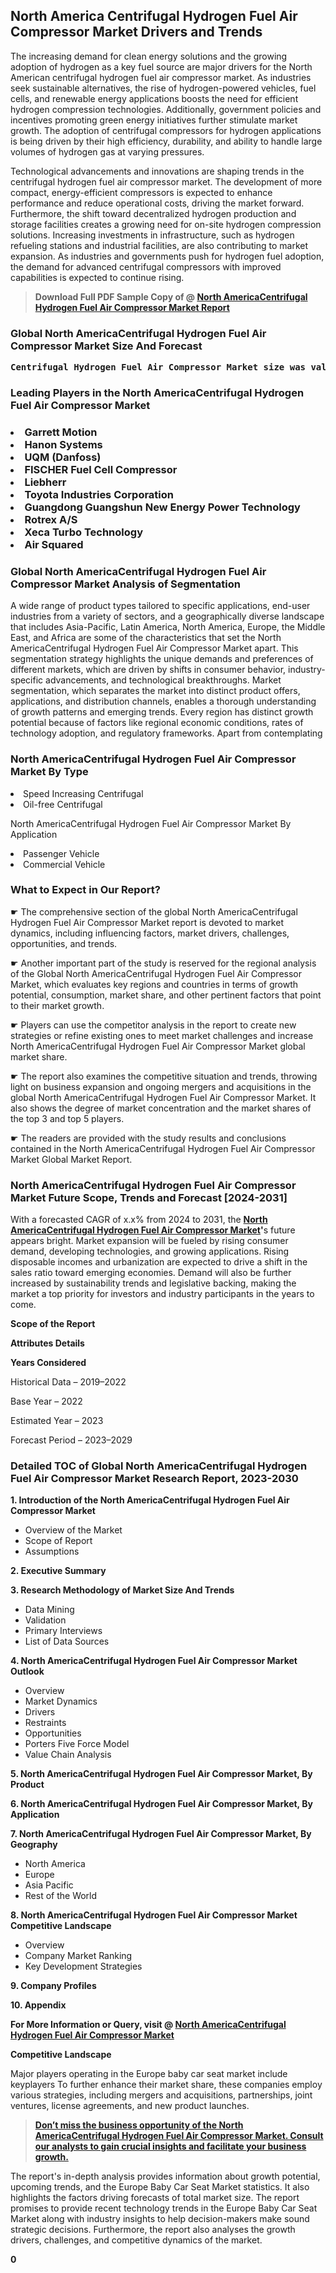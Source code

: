 <p><h2>North America Centrifugal Hydrogen Fuel Air Compressor Market Drivers and Trends</h2><p>The increasing demand for clean energy solutions and the growing adoption of hydrogen as a key fuel source are major drivers for the North American centrifugal hydrogen fuel air compressor market. As industries seek sustainable alternatives, the rise of hydrogen-powered vehicles, fuel cells, and renewable energy applications boosts the need for efficient hydrogen compression technologies. Additionally, government policies and incentives promoting green energy initiatives further stimulate market growth. The adoption of centrifugal compressors for hydrogen applications is being driven by their high efficiency, durability, and ability to handle large volumes of hydrogen gas at varying pressures.</p><p>Technological advancements and innovations are shaping trends in the centrifugal hydrogen fuel air compressor market. The development of more compact, energy-efficient compressors is expected to enhance performance and reduce operational costs, driving the market forward. Furthermore, the shift toward decentralized hydrogen production and storage facilities creates a growing need for on-site hydrogen compression solutions. Increasing investments in infrastructure, such as hydrogen refueling stations and industrial facilities, are also contributing to market expansion. As industries and governments push for hydrogen fuel adoption, the demand for advanced centrifugal compressors with improved capabilities is expected to continue rising.</p></p><blockquote id="" class=""><strong>Download Full PDF Sample Copy of @&nbsp;<a href="https://www.verifiedmarketreports.com/download-sample/?rid=735202&utm_source=GitHub-Jan&utm_medium=251" target="_blank">North AmericaCentrifugal Hydrogen Fuel Air Compressor Market Report</a>&nbsp;&nbsp;</strong></blockquote><h3 id="" class=""><strong>Global&nbsp;North AmericaCentrifugal Hydrogen Fuel Air Compressor Market Size And Forecast</strong></h3><pre class="reader-text-block__code-block"><strong>Centrifugal Hydrogen Fuel Air Compressor Market size was valued at USD 1.5 Billion in 2022 and is projected to reach USD 5.2 Billion by 2030, growing at a CAGR of 17.3% from 2024 to 2030.</strong></pre><h3 id="" class="">Leading Players in the&nbsp;North AmericaCentrifugal Hydrogen Fuel Air Compressor Market</h3><h3 class=""></Li><Li>Garrett Motion</Li><Li> Hanon Systems</Li><Li> UQM (Danfoss)</Li><Li> FISCHER Fuel Cell Compressor</Li><Li> Liebherr</Li><Li> Toyota Industries Corporation</Li><Li> Guangdong Guangshun New Energy Power Technology</Li><Li> Rotrex A/S</Li><Li> Xeca Turbo Technology</Li><Li> Air Squared</h3><h3 id="" class="">Global&nbsp;North AmericaCentrifugal Hydrogen Fuel Air Compressor Market Analysis of Segmentation</h3><p id="" class="">A wide range of product types tailored to specific applications, end-user industries from a variety of sectors, and a geographically diverse landscape that includes Asia-Pacific, Latin America, North America, Europe, the Middle East, and Africa are some of the characteristics that set the North AmericaCentrifugal Hydrogen Fuel Air Compressor Market apart. This segmentation strategy highlights the unique demands and preferences of different markets, which are driven by shifts in consumer behavior, industry-specific advancements, and technological breakthroughs. Market segmentation, which separates the market into distinct product offers, applications, and distribution channels, enables a thorough understanding of growth patterns and emerging trends. Every region has distinct growth potential because of factors like regional economic conditions, rates of technology adoption, and regulatory frameworks. Apart from contemplating</p><h3 id="" class="">North AmericaCentrifugal Hydrogen Fuel Air Compressor Market&nbsp;By Type</h3><p></Li><Li>Speed Increasing Centrifugal</Li><Li> Oil-free Centrifugal</p><div class="" data-test-id=""><p>North AmericaCentrifugal Hydrogen Fuel Air Compressor Market&nbsp;By Application</p></div><p class=""></Li><Li>Passenger Vehicle</Li><Li> Commercial Vehicle</p><div class="" data-test-id=""><h3><span class="">What to Expect in Our Report?</span></h3></div><div class="" data-test-id=""><p><span class="">☛ The comprehensive section of the global North AmericaCentrifugal Hydrogen Fuel Air Compressor Market report is devoted to market dynamics, including influencing factors, market drivers, challenges, opportunities, and trends.</span></p></div><div class="" data-test-id=""><p><span class="">☛ Another important part of the study is reserved for the regional analysis of the Global North AmericaCentrifugal Hydrogen Fuel Air Compressor Market, which evaluates key regions and countries in terms of growth potential, consumption, market share, and other pertinent factors that point to their market growth.</span></p></div><div class="" data-test-id=""><p><span class="">☛ Players can use the competitor analysis in the report to create new strategies or refine existing ones to meet market challenges and increase North AmericaCentrifugal Hydrogen Fuel Air Compressor Market global market share.</span></p></div><div class="" data-test-id=""><p><span class="">☛ The report also examines the competitive situation and trends, throwing light on business expansion and ongoing mergers and acquisitions in the global North AmericaCentrifugal Hydrogen Fuel Air Compressor Market. It also shows the degree of market concentration and the market shares of the top 3 and top 5 players.</span></p></div><div class="" data-test-id=""><p><span class="">☛ The readers are provided with the study results and conclusions contained in the North AmericaCentrifugal Hydrogen Fuel Air Compressor Market Global Market Report.</span></p></div><div class="" data-test-id=""><h3><span class="">North AmericaCentrifugal Hydrogen Fuel Air Compressor Market Future Scope, Trends and Forecast [2024-2031]</span></h3></div><div class="" data-test-id=""><p><span class="">With a forecasted CAGR of x.x% from 2024 to 2031, the <strong><a href="https://www.verifiedmarketreports.com/download-sample/?rid=735202&utm_source=GitHub-Jan&utm_medium=251" target="_blank">North AmericaCentrifugal Hydrogen Fuel Air Compressor Market</a>'</strong>s future appears bright. Market expansion will be fueled by rising consumer demand, developing technologies, and growing applications. Rising disposable incomes and urbanization are expected to drive a shift in the sales ratio toward emerging economies. Demand will also be further increased by sustainability trends and legislative backing, making the market a top priority for investors and industry participants in the years to come.</span></p><p id="ember66" class="ember-view reader-text-block__paragraph"><strong>Scope of the Report</strong></p><p id="ember67" class="ember-view reader-text-block__paragraph"><strong>Attributes Details</strong></p><p id="ember68" class="ember-view reader-text-block__paragraph"><strong>Years Considered</strong></p><p id="ember69" class="ember-view reader-text-block__paragraph">Historical Data &ndash; 2019&ndash;2022</p><p id="ember70" class="ember-view reader-text-block__paragraph">Base Year &ndash; 2022</p><p id="ember71" class="ember-view reader-text-block__paragraph">Estimated Year &ndash; 2023</p><p id="ember72" class="ember-view reader-text-block__paragraph">Forecast Period &ndash; 2023&ndash;2029</p></div><h3 id="" class="">Detailed TOC of Global North AmericaCentrifugal Hydrogen Fuel Air Compressor Market Research Report, 2023-2030</h3><p id="" class=""><strong>1. Introduction of the North AmericaCentrifugal Hydrogen Fuel Air Compressor Market</strong></p><ul><li>Overview of the Market</li><li>Scope of Report</li><li>Assumptions</li></ul><p id="" class=""><strong>2. Executive Summary</strong></p><p id="" class=""><strong>3. Research Methodology of Market Size And Trends</strong></p><ul><li>Data Mining</li><li>Validation</li><li>Primary Interviews</li><li>List of Data Sources</li></ul><p id="" class=""><strong>4. North AmericaCentrifugal Hydrogen Fuel Air Compressor Market Outlook</strong></p><ul><li>Overview</li><li>Market Dynamics</li><li>Drivers</li><li>Restraints</li><li>Opportunities</li><li>Porters Five Force Model</li><li>Value Chain Analysis</li></ul><p id="" class=""><strong>5. North AmericaCentrifugal Hydrogen Fuel Air Compressor Market, By Product</strong></p><p id="" class=""><strong>6. North AmericaCentrifugal Hydrogen Fuel Air Compressor Market, By Application</strong></p><p id="" class=""><strong>7. North AmericaCentrifugal Hydrogen Fuel Air Compressor Market, By Geography</strong></p><ul><li>North America</li><li>Europe</li><li>Asia Pacific</li><li>Rest of the World</li></ul><p id="" class=""><strong>8. North AmericaCentrifugal Hydrogen Fuel Air Compressor Market Competitive Landscape</strong></p><ul><li>Overview</li><li>Company Market Ranking</li><li>Key Development Strategies</li></ul><p id="" class=""><strong>9. Company Profiles</strong></p><p id="" class=""><strong>10. Appendix</strong></p><p><strong>For More Information or Query, visit&nbsp;@ <a href="https://www.verifiedmarketreports.com/product/centrifugal-hydrogen-fuel-air-compressor-market/" target="_blank">North AmericaCentrifugal Hydrogen Fuel Air Compressor Market</a></strong></p><p id="ember61" class="ember-view reader-text-block__paragraph"><strong>Competitive Landscape</strong></p><p id="ember62" class="ember-view reader-text-block__paragraph">Major players operating in the Europe baby car seat market include keyplayers To further enhance their market share, these companies employ various strategies, including mergers and acquisitions, partnerships, joint ventures, license agreements, and new product launches.</p><blockquote id="ember63" class="ember-view reader-text-block__blockquote"><strong><a href="https://www.verifiedmarketreports.com/download-sample/?rid=735202&utm_source=GitHub-Jan&utm_medium=251" target="_blank">Don&rsquo;t miss the business opportunity of the North AmericaCentrifugal Hydrogen Fuel Air Compressor Market. Consult our analysts to gain crucial insights and facilitate your business growth.</a></strong></blockquote><p id="ember64" class="ember-view reader-text-block__paragraph">The report's in-depth analysis provides information about growth potential, upcoming trends, and the Europe Baby Car Seat Market statistics. It also highlights the factors driving forecasts of total market size. The report promises to provide recent technology trends in the Europe Baby Car Seat Market along with industry insights to help decision-makers make sound strategic decisions. Furthermore, the report also analyses the growth drivers, challenges, and competitive dynamics of the market.</p><p class="ember-view reader-text-block__paragraph"><strong>0</strong></p>
